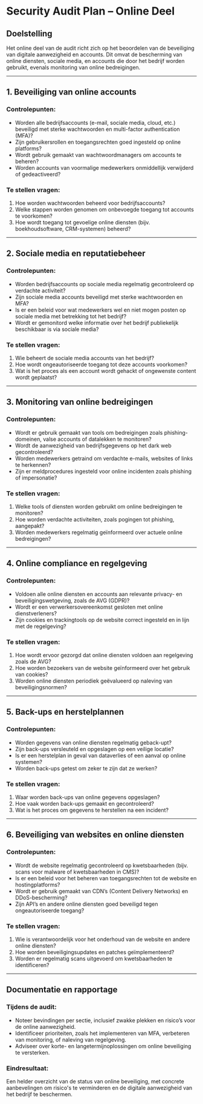 # Security Audit Plan – Online Deel

## Doelstelling
Het online deel van de audit richt zich op het beoordelen van de beveiliging van digitale aanwezigheid en accounts. Dit omvat de bescherming van online diensten, sociale media, en accounts die door het bedrijf worden gebruikt, evenals monitoring van online bedreigingen.

---

## 1. Beveiliging van online accounts
### Controlepunten:
- Worden alle bedrijfsaccounts (e-mail, sociale media, cloud, etc.) beveiligd met sterke wachtwoorden en multi-factor authentication (MFA)?
- Zijn gebruikersrollen en toegangsrechten goed ingesteld op online platforms?
- Wordt gebruik gemaakt van wachtwoordmanagers om accounts te beheren?
- Worden accounts van voormalige medewerkers onmiddellijk verwijderd of gedeactiveerd?

### Te stellen vragen:
1. Hoe worden wachtwoorden beheerd voor bedrijfsaccounts?
2. Welke stappen worden genomen om onbevoegde toegang tot accounts te voorkomen?
3. Hoe wordt toegang tot gevoelige online diensten (bijv. boekhoudsoftware, CRM-systemen) beheerd?

---

## 2. Sociale media en reputatiebeheer
### Controlepunten:
- Worden bedrijfsaccounts op sociale media regelmatig gecontroleerd op verdachte activiteit?
- Zijn sociale media accounts beveiligd met sterke wachtwoorden en MFA?
- Is er een beleid voor wat medewerkers wel en niet mogen posten op sociale media met betrekking tot het bedrijf?
- Wordt er gemonitord welke informatie over het bedrijf publiekelijk beschikbaar is via sociale media?

### Te stellen vragen:
1. Wie beheert de sociale media accounts van het bedrijf?
2. Hoe wordt ongeautoriseerde toegang tot deze accounts voorkomen?
3. Wat is het proces als een account wordt gehackt of ongewenste content wordt geplaatst?

---

## 3. Monitoring van online bedreigingen
### Controlepunten:
- Wordt er gebruik gemaakt van tools om bedreigingen zoals phishing-domeinen, valse accounts of datalekken te monitoren?
- Wordt de aanwezigheid van bedrijfsgegevens op het dark web gecontroleerd?
- Worden medewerkers getraind om verdachte e-mails, websites of links te herkennen?
- Zijn er meldprocedures ingesteld voor online incidenten zoals phishing of impersonatie?

### Te stellen vragen:
1. Welke tools of diensten worden gebruikt om online bedreigingen te monitoren?
2. Hoe worden verdachte activiteiten, zoals pogingen tot phishing, aangepakt?
3. Worden medewerkers regelmatig geïnformeerd over actuele online bedreigingen?

---

## 4. Online compliance en regelgeving
### Controlepunten:
- Voldoen alle online diensten en accounts aan relevante privacy- en beveiligingswetgeving, zoals de AVG (GDPR)?
- Wordt er een verwerkersovereenkomst gesloten met online dienstverleners?
- Zijn cookies en trackingtools op de website correct ingesteld en in lijn met de regelgeving?

### Te stellen vragen:
1. Hoe wordt ervoor gezorgd dat online diensten voldoen aan regelgeving zoals de AVG?
2. Hoe worden bezoekers van de website geïnformeerd over het gebruik van cookies?
3. Worden online diensten periodiek geëvalueerd op naleving van beveiligingsnormen?

---

## 5. Back-ups en herstelplannen
### Controlepunten:
- Worden gegevens van online diensten regelmatig geback-upt?
- Zijn back-ups versleuteld en opgeslagen op een veilige locatie?
- Is er een herstelplan in geval van dataverlies of een aanval op online systemen?
- Worden back-ups getest om zeker te zijn dat ze werken?

### Te stellen vragen:
1. Waar worden back-ups van online gegevens opgeslagen?
2. Hoe vaak worden back-ups gemaakt en gecontroleerd?
3. Wat is het proces om gegevens te herstellen na een incident?

---

## 6. Beveiliging van websites en online diensten
### Controlepunten:
- Wordt de website regelmatig gecontroleerd op kwetsbaarheden (bijv. scans voor malware of kwetsbaarheden in CMS)?
- Is er een beleid voor het beheren van toegangsrechten tot de website en hostingplatforms?
- Wordt er gebruik gemaakt van CDN’s (Content Delivery Networks) en DDoS-bescherming?
- Zijn API’s en andere online diensten goed beveiligd tegen ongeautoriseerde toegang?

### Te stellen vragen:
1. Wie is verantwoordelijk voor het onderhoud van de website en andere online diensten?
2. Hoe worden beveiligingsupdates en patches geïmplementeerd?
3. Worden er regelmatig scans uitgevoerd om kwetsbaarheden te identificeren?

---

## Documentatie en rapportage
### Tijdens de audit:
- Noteer bevindingen per sectie, inclusief zwakke plekken en risico’s voor de online aanwezigheid.
- Identificeer prioriteiten, zoals het implementeren van MFA, verbeteren van monitoring, of naleving van regelgeving.
- Adviseer over korte- en langetermijnoplossingen om online beveiliging te versterken.

### Eindresultaat:
Een helder overzicht van de status van online beveiliging, met concrete aanbevelingen om risico's te verminderen en de digitale aanwezigheid van het bedrijf te beschermen.
